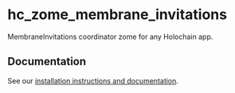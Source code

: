 # hc_zome_membrane_invitations

MembraneInvitations coordinator zome for any Holochain app.

## Documentation

See our [installation instructions and documentation](https://holochain-open-dev.github.io/membrane-invitations).
